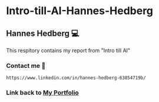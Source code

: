 # Intro-till-AI-Hannes-Hedberg

## Hannes Hedberg :computer:

This respitory contains my report from "Intro till AI"


### Contact me :email:
    https://www.linkedin.com/in/hannes-hedberg-63854719b/
    
### Link back to [My Portfolio][p1]

[p1]: https://github.com/Hannesssss/Portfolio-Hannes-Hedberg
